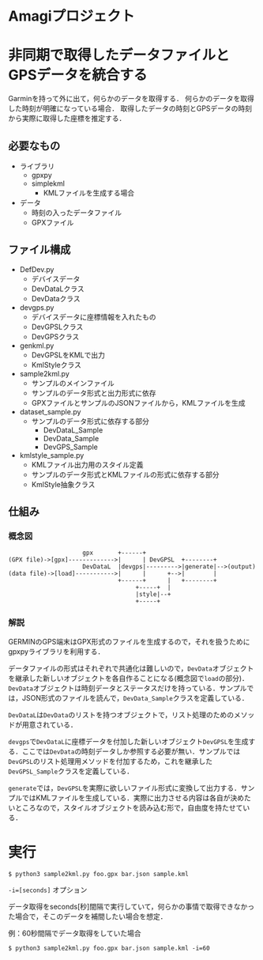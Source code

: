 # Amagiプロジェクト

# 非同期で取得したデータファイルとGPSデータを統合する

Garminを持って外に出て，何らかのデータを取得する．
何らかのデータを取得した時刻が明確になっている場合．
取得したデータの時刻とGPSデータの時刻から実際に取得した座標を推定する．

## 必要なもの

* ライブラリ
    * gpxpy
    * simplekml
        * KMLファイルを生成する場合
* データ
    * 時刻の入ったデータファイル
    * GPXファイル

## ファイル構成

* DefDev.py
    * デバイスデータ
    * DevDataLクラス
    * DevDataクラス
* devgps.py
    * デバイスデータに座標情報を入れたもの
    * DevGPSLクラス
    * DevGPSクラス
* genkml.py
    * DevGPSLをKMLで出力
    * KmlStyleクラス
* sample2kml.py
    * サンプルのメインファイル
    * サンプルのデータ形式と出力形式に依存
    * GPXファイルとサンプルのJSONファイルから，KMLファイルを生成
* dataset\_sample.py
    * サンプルのデータ形式に依存する部分
        * DevDataL_Sample
        * DevData_Sample
        * DevGPS_Sample
* kmlstyle\_sample.py
    * KMLファイル出力用のスタイル定義
    * サンプルのデータ形式とKMLファイルの形式に依存する部分
    * KmlStyle抽象クラス

## 仕組み

### 概念図

```
                     gpx       +------+
(GPX file)->[gpx]------------->|      | DevGPSL  +--------+
                     DevDataL  |devgps|--------->|generate|-->(output)
(data file)->[load]----------->|      |      +-->|        |
                               +------+      |   +--------+
                                    +-----+  |
                                    |style|--+
                                    +-----+
```

### 解説

GERMINのGPS端末はGPX形式のファイルを生成するので，それを扱うためにgpxpyライブラリを利用する．

データファイルの形式はそれぞれで共通化は難しいので，`DevData`オブジェクトを継承した新しいオブジェクトを各自作ることになる(概念図で`load`の部分)．`DevData`オブジェクトは時刻データとステータスだけを持っている．サンプルでは，JSON形式のファイルを読んで，`DevData_Sample`クラスを定義している．

`DevDataL`は`DevData`のリストを持つオブジェクトで，リスト処理のためのメソッドが用意されている．

`devgps`で`DevDataL`に座標データを付加した新しいオブジェクト`DevGPSL`を生成する．ここでは`DevData`の時刻データしか参照する必要が無い．サンプルでは`DevGPSL`のリスト処理用メソッドを付加するため，これを継承した`DevGPSL_Sample`クラスを定義している．

`generate`では，`DevGPSL`を実際に欲しいファイル形式に変換して出力する．サンプルではKMLファイルを生成している．実際に出力させる内容は各自が決めたいところなので，スタイルオブジェクトを読み込む形で，自由度を持たせている．

# 実行

```shell
$ python3 sample2kml.py foo.gpx bar.json sample.kml
```

`-i=[seconds]` オプション

データ取得をseconds[秒]間隔で実行していて，何らかの事情で取得できなかった場合で，そこのデータを補間したい場合を想定．

例：60秒間隔でデータ取得をしていた場合

```shell
$ python3 sample2kml.py foo.gpx bar.json sample.kml -i=60
```

